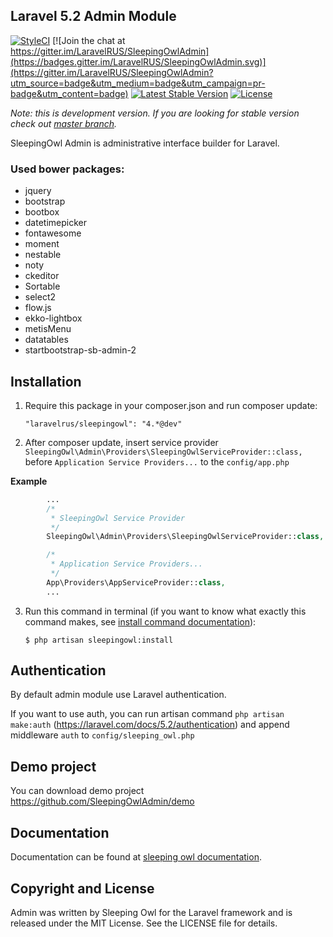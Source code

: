 ## Laravel 5.2 Admin Module

[![StyleCI](https://styleci.io/repos/52141393/shield?style=flat)](https://styleci.io/repos/52141393)
[![Join the chat at https://gitter.im/LaravelRUS/SleepingOwlAdmin](https://badges.gitter.im/LaravelRUS/SleepingOwlAdmin.svg)](https://gitter.im/LaravelRUS/SleepingOwlAdmin?utm_source=badge&utm_medium=badge&utm_campaign=pr-badge&utm_content=badge)
[![Latest Stable Version](https://poser.pugx.org/sleeping-owl/admin/v/unstable.svg)](https://packagist.org/packages/laravelrus/sleepingowl)
[![License](https://poser.pugx.org/laravelrus/sleepingowl/license.svg)](https://packagist.org/packages/laravelrus/sleepingowl)

*Note: this is development version. If you are looking for stable version check out [master branch](https://github.com/LaravelRUS/SleepingOwlAdmin).*

SleepingOwl Admin is administrative interface builder for Laravel.

### Used bower packages:
 - jquery
 - bootstrap
 - bootbox
 - datetimepicker
 - fontawesome
 - moment
 - nestable
 - noty
 - ckeditor
 - Sortable
 - select2
 - flow.js
 - ekko-lightbox
 - metisMenu
 - datatables
 - startbootstrap-sb-admin-2

## Installation

 1. Require this package in your composer.json and run composer update:

		"laravelrus/sleepingowl": "4.*@dev"

 2. After composer update, insert service provider `SleepingOwl\Admin\Providers\SleepingOwlServiceProvider::class,`
 before `Application Service Providers...` to the `config/app.php`

**Example**
```php
		...
		/*
		 * SleepingOwl Service Provider
		 */
	    SleepingOwl\Admin\Providers\SleepingOwlServiceProvider::class,

	    /*
		 * Application Service Providers...
		 */
 		App\Providers\AppServiceProvider::class,
 		...
```

 3. Run this command in terminal (if you want to know what exactly this command makes, see [install command documentation](http://sleeping-owl.github.io/en/Commands/Install.html)):

		$ php artisan sleepingowl:install


## Authentication
By default admin module use Laravel authentication.

If you want to use auth, you can run artisan command `php artisan make:auth` (https://laravel.com/docs/5.2/authentication) and append middleware `auth` to `config/sleeping_owl.php`


## Demo project

You can download demo project https://github.com/SleepingOwlAdmin/demo

## Documentation

Documentation can be found at [sleeping owl documentation](http://sleeping-owl.github.io/v4).

## Copyright and License

Admin was written by Sleeping Owl for the Laravel framework and is released under the MIT License. See the LICENSE file for details.
